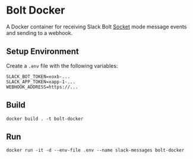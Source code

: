 # Bolt Docker

A Docker container for receiving Slack Bolt [Socket](https://api.slack.com/apis/connections/socket) mode message events and sending to a webhook.

## Setup Environment

Create a `.env` file with the following variables:

```
SLACK_BOT_TOKEN=xoxb-...
SLACK_APP_TOKEN=xapp-1-...
WEBHOOK_ADDRESS=https://...
```

## Build

```
docker build . -t bolt-docker
```

## Run

```
docker run -it -d --env-file .env --name slack-messages bolt-docker
```
